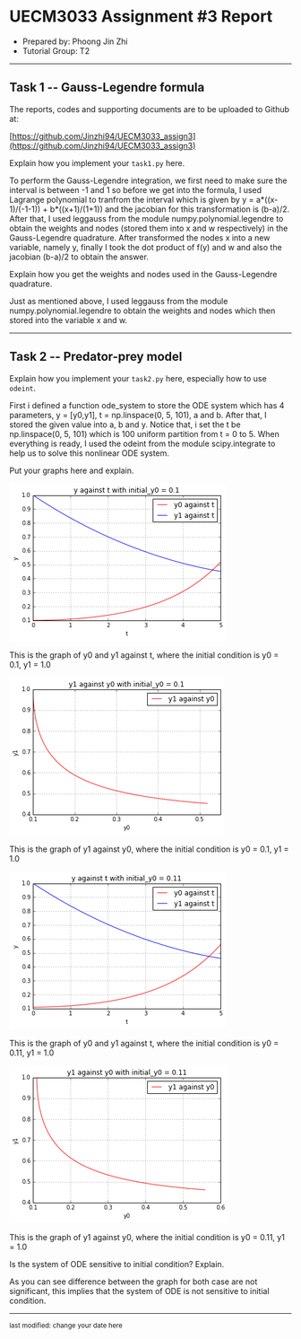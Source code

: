 UECM3033 Assignment #3 Report
========================================================

- Prepared by: Phoong Jin Zhi
- Tutorial Group: T2

--------------------------------------------------------

## Task 1 --  Gauss-Legendre formula

The reports, codes and supporting documents are to be uploaded to Github at: 

[https://github.com/Jinzhi94/UECM3033_assign3](https://github.com/Jinzhi94/UECM3033_assign3)


Explain how you implement your `task1.py` here.

To perform the Gauss-Legendre integration, we first need to make sure the interval is between -1 and 1
so before we get into the formula, I used Lagrange polynomial to tranfrom the interval which is given by
y = a*((x-1)/(-1-1)) + b*((x+1)/(1+1)) and the jacobian for this transformation is (b-a)/2. 
After that, I used leggauss from the module numpy.polynomial.legendre to obtain the weights and nodes
(stored them into x and w respectively) in the Gauss-Legendre quadrature. After transformed the nodes x into
a new variable, namely y, finally I took the dot product of f(y) and w and also the jacobian (b-a)/2 to obtain
the answer.

Explain how you get the weights and nodes used in the Gauss-Legendre quadrature.

Just as mentioned above, I used leggauss from the module numpy.polynomial.legendre to obtain the weights and nodes
which then stored into the variable x and w.

---------------------------------------------------------

## Task 2 -- Predator-prey model

Explain how you implement your `task2.py` here, especially how to use `odeint`.

First i defined a function ode_system to store the ODE system which has 4 parameters, y = [y0,y1], t = np.linspace(0, 5, 101),
a and b. After that, I stored the given value into a, b and y. Notice that, i set the t be np.linspace(0, 5, 101) which
is 100 uniform partition  from t = 0 to 5. When everything is ready, I used the odeint from the module scipy.integrate
to help us to solve this nonlinear ODE system.

Put your graphs here and explain.

![yt_plot_0.1.png](yt_plot_0.1.png)

This is the graph of y0 and y1 against t, where the initial condition is y0 = 0.1, y1 = 1.0

![yy_plot_0.1.png](yy_plot_0.1.png)

This is the graph of y1 against y0, where the initial condition is y0 = 0.1, y1 = 1.0 

![yt_plot_0.11.png](yt_plot_0.11.png)

This is the graph of y0 and y1 against t, where the initial condition is y0 = 0.11, y1 = 1.0

![yy_plot_0.11.png](yy_plot_0.11.png)

This is the graph of y1 against y0, where the initial condition is y0 = 0.11, y1 = 1.0 

Is the system of ODE sensitive to initial condition? Explain.

As you can see difference between the graph for both case are not significant, this implies that the
system of ODE is not sensitive to initial condition.

-----------------------------------

<sup>last modified: change your date here</sup>
